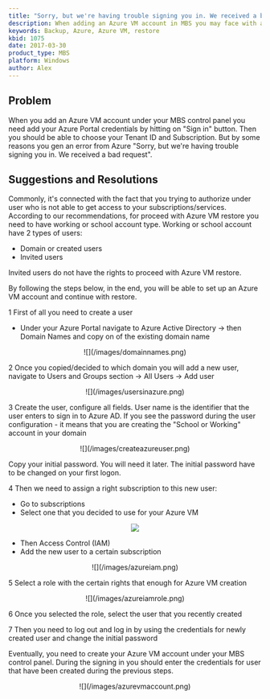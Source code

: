 ```yaml
---
title: "Sorry, but we're having trouble signing you in. We received a bad request"
description: When adding an Azure VM account in MBS you may face with an error "Sorry, but we're having trouble signing you in. We received a bad request"
keywords: Backup, Azure, Azure VM, restore
kbid: 1075
date: 2017-03-30
product_type: MBS
platform: Windows
author: Alex
---
```


## Problem

When you add an Azure VM account under your MBS control panel you need add your Azure Portal credentials by hitting on "Sign in" button. Then you should be able to choose your Tenant ID and Subscription. But by some reasons you gen an error from Azure "Sorry, but we're having trouble signing you in. We received a bad request".

## Suggestions and Resolutions

Commonly, it's connected with the fact that you trying to authorize under user who is not able to get access to your subscriptions/services. According to our recommendations, for proceed with Azure VM restore you need to have working or school account type. Working or school account have 2 types of users:
* Domain or created users
* Invited users

Invited users do not have the rights to proceed with Azure VM restore.

By following the steps below, in the end, you will be able to set up an Azure VM account and continue with restore.

1 First of all you need to create a user

  * Under your Azure Portal navigate to Azure Active Directory -> then Domain Names and copy on of the existing domain name

<center>
![](/images/domainnames.png)
</center>

2 Once you copied/decided to which domain you will add a new user, navigate to Users and Groups section -> All Users -> Add user

<center>
![](/images/usersinazure.png)
</center>

3 Create the user, configure all fields. User name is the identifier that the user enters to sign in to Azure AD. If you see the password during the user configuration - it means that you are creating the "School or Working" account in your domain

<center>
 ![](/images/createazureuser.png)
</center>

Copy your initial password. You will need it later. The initial password have to be changed on your first logon.

4 Then we need to assign a right subscription to this new user:
  * Go to subscriptions
  * Select one that you decided to use for your Azure VM
  <center>

  ![](/images/subscriptions.png)
  </center>

  * Then Access Control (IAM)
  * Add the new user to a certain subscription

  <center>
  ![](/images/azureiam.png)
  </center>

5 Select a role with the certain rights that enough for Azure VM creation

<center>
![](/images/azureiamrole.png)
</center>

6 Once you selected the role, select the user that you recently created

7 Then you need to log out and log in by using the credentials for newly created user and change the initial password

Eventually, you need to create your Azure VM account under your MBS control panel. During the signing in you should enter the credentials for user that have been created during the previous steps.

<center>
![](/images/azurevmaccount.png)
